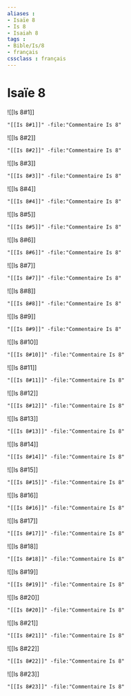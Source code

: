 ```yaml
---
aliases : 
- Isaïe 8
- Is 8
- Isaiah 8
tags : 
- Bible/Is/8
- français
cssclass : français
---
```


# Isaïe 8

![[Is 8#1]]

```query
"[[Is 8#1]]" -file:"Commentaire Is 8"
```

![[Is 8#2]]

```query
"[[Is 8#2]]" -file:"Commentaire Is 8"
```

![[Is 8#3]]

```query
"[[Is 8#3]]" -file:"Commentaire Is 8"
```

![[Is 8#4]]

```query
"[[Is 8#4]]" -file:"Commentaire Is 8"
```

![[Is 8#5]]

```query
"[[Is 8#5]]" -file:"Commentaire Is 8"
```

![[Is 8#6]]

```query
"[[Is 8#6]]" -file:"Commentaire Is 8"
```

![[Is 8#7]]

```query
"[[Is 8#7]]" -file:"Commentaire Is 8"
```

![[Is 8#8]]

```query
"[[Is 8#8]]" -file:"Commentaire Is 8"
```

![[Is 8#9]]

```query
"[[Is 8#9]]" -file:"Commentaire Is 8"
```

![[Is 8#10]]

```query
"[[Is 8#10]]" -file:"Commentaire Is 8"
```

![[Is 8#11]]

```query
"[[Is 8#11]]" -file:"Commentaire Is 8"
```

![[Is 8#12]]

```query
"[[Is 8#12]]" -file:"Commentaire Is 8"
```

![[Is 8#13]]

```query
"[[Is 8#13]]" -file:"Commentaire Is 8"
```

![[Is 8#14]]

```query
"[[Is 8#14]]" -file:"Commentaire Is 8"
```

![[Is 8#15]]

```query
"[[Is 8#15]]" -file:"Commentaire Is 8"
```

![[Is 8#16]]

```query
"[[Is 8#16]]" -file:"Commentaire Is 8"
```

![[Is 8#17]]

```query
"[[Is 8#17]]" -file:"Commentaire Is 8"
```

![[Is 8#18]]

```query
"[[Is 8#18]]" -file:"Commentaire Is 8"
```

![[Is 8#19]]

```query
"[[Is 8#19]]" -file:"Commentaire Is 8"
```

![[Is 8#20]]

```query
"[[Is 8#20]]" -file:"Commentaire Is 8"
```

![[Is 8#21]]

```query
"[[Is 8#21]]" -file:"Commentaire Is 8"
```

![[Is 8#22]]

```query
"[[Is 8#22]]" -file:"Commentaire Is 8"
```

![[Is 8#23]]

```query
"[[Is 8#23]]" -file:"Commentaire Is 8"
```

